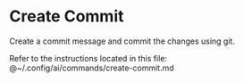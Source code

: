 # Create Commit

Create a commit message and commit the changes using git.

Refer to the instructions located in this file:
@~/.config/ai/commands/create-commit.md
